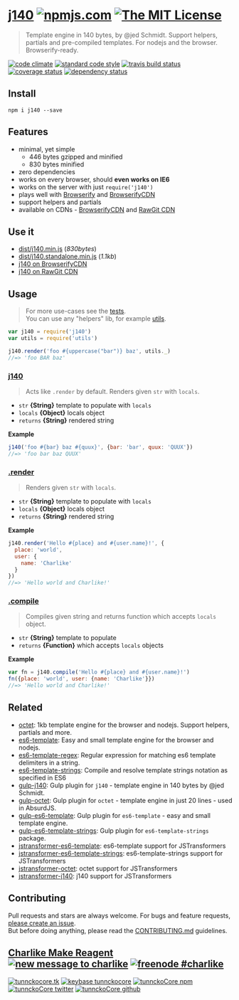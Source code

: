 # [j140][author-www-url] [![npmjs.com][npmjs-img]][npmjs-url] [![The MIT License][license-img]][license-url] 

> Template engine in 140 bytes, by @jed Schmidt. Support helpers, partials and pre-compiled templates. For nodejs and the browser. Browserify-ready.

[![code climate][codeclimate-img]][codeclimate-url] [![standard code style][standard-img]][standard-url] [![travis build status][travis-img]][travis-url] [![coverage status][coveralls-img]][coveralls-url] [![dependency status][david-img]][david-url]


## Install
```
npm i j140 --save
```


## Features
- minimal, yet simple
  + 446 bytes gzipped and minified
  + 830 bytes minified
- zero dependencies
- works on every browser, should **even works on IE6**
- works on the server with just `require('j140')`
- plays well with [Browserify](https://browserify.org) and [BrowserifyCDN](https://brcdn.org)
- support helpers and partials
- available on CDNs - [BrowserifyCDN](https://www.brcdn.org/?module=j140&version=list) and [RawGit CDN](https://rawgit.com/)


## Use it
- [dist/j140.min.js](./dist/j140.min.js) (*830bytes*)
- [dist/j140.standalone.min.js](./dist/j140.standalone.min.js) (*1.1kb*)
- [j140 on BrowserifyCDN](https://www.brcdn.org/?module=j140&version=list)
- [j140 on RawGit CDN](https://cdn.rawgit.com/tunnckoCore/j140/master/dist/j140.standalone.min.js)


## Usage
> For more use-cases see the [tests](./test.js).  
You can use any "helpers" lib, for example [utils](https://github.com/jonschlinkert/utils).

```js
var j140 = require('j140')
var utils = require('utils')

j140.render('foo #{uppercase("bar")} baz', utils._)
//=> 'foo BAR baz'
```

### [j140](./index#L10)
> Acts like `.render` by default. Renders given `str` with `locals`.

- `str` **{String}** template to populate with `locals`
- `locals` **{Object}** locals object
- `returns` **{String}** rendered string

**Example**

```js
j140('foo #{bar} baz #{quux}', {bar: 'bar', quux: 'QUUX'})
//=> 'foo bar baz QUUX'
```

### [.render](./index#L14)
> Renders given `str` with `locals`.

- `str` **{String}** template to populate with `locals`
- `locals` **{Object}** locals object
- `returns` **{String}** rendered string

**Example**

```js
j140.render('Hello #{place} and #{user.name}!', {
  place: 'world',
  user: {
    name: 'Charlike'
  }
})
//=> 'Hello world and Charlike!'
```

### [.compile](./index#L18)
> Compiles given string and returns function which accepts `locals` object.

- `str` **{String}** template to populate
- `returns` **{Function}** which accepts `locals` objects

**Example**

```js
var fn = j140.compile('Hello #{place} and #{user.name}!')
fn({place: 'world', user: {name: 'Charlike'}})
//=> 'Hello world and Charlike!'
```


## Related
- [octet](https://github.com/tunnckocore/octet): 1kb template engine for the browser and nodejs. Support helpers, partials and more.
- [es6-template](https://github.com/tunnckoCore/es6-template): Easy and small template engine for the browser and nodejs.
- [es6-template-regex](https://github.com/jonschlinkert/es6-template-regex): Regular expression for matching es6 template delimiters in a string.
- [es6-template-strings](https://github.com/medikoo/es6-template-strings): Compile and resolve template strings notation as specified in ES6
- [gulp-j140](https://github.com/tunnckoCore/gulp-j140): Gulp plugin for `j140` - template engine in 140 bytes by @jed Schmidt.
- [gulp-octet](https://github.com/tunnckoCore/gulp-octet): Gulp plugin for `octet` - template engine in just 20 lines - used in AbsurdJS.
- [gulp-es6-template](https://github.com/tunnckoCore/gulp-es6-template): Gulp plugin for `es6-template` - easy and small template engine.
- [gulp-es6-template-strings](https://github.com/tunnckoCore/gulp-es6-template-strings): Gulp plugin for `es6-template-strings` package.
- [jstransformer-es6-template](https://github.com/tunnckoCore/jstransformer-es6-template): es6-template support for JSTransformers
- [jstransformer-es6-template-strings](https://github.com/jstransformers/jstransformer-es6-template-strings): es6-template-strings support for JSTransformers
- [jstransformer-octet](https://github.com/jstransformers/jstransformer-octet): octet support for JSTransformers
- [jstransformer-j140](https://github.com/tunnckoCore/jstransformer-j140): j140 support for JSTransformers


## Contributing
Pull requests and stars are always welcome. For bugs and feature requests, [please create an issue](https://github.com/tunnckoCore/j140/issues/new).  
But before doing anything, please read the [CONTRIBUTING.md](./CONTRIBUTING.md) guidelines.


## [Charlike Make Reagent](http://j.mp/1stW47C) [![new message to charlike][new-message-img]][new-message-url] [![freenode #charlike][freenode-img]][freenode-url]

[![tunnckocore.tk][author-www-img]][author-www-url] [![keybase tunnckocore][keybase-img]][keybase-url] [![tunnckoCore npm][author-npm-img]][author-npm-url] [![tunnckoCore twitter][author-twitter-img]][author-twitter-url] [![tunnckoCore github][author-github-img]][author-github-url]


[npmjs-url]: https://www.npmjs.com/package/j140
[npmjs-img]: https://img.shields.io/npm/v/j140.svg?label=j140

[license-url]: https://github.com/tunnckoCore/j140/blob/master/LICENSE.md
[license-img]: https://img.shields.io/badge/license-MIT-blue.svg


[codeclimate-url]: https://codeclimate.com/github/tunnckoCore/j140
[codeclimate-img]: https://img.shields.io/codeclimate/github/tunnckoCore/j140.svg

[travis-url]: https://travis-ci.org/tunnckoCore/j140
[travis-img]: https://img.shields.io/travis/tunnckoCore/j140.svg

[coveralls-url]: https://coveralls.io/r/tunnckoCore/j140
[coveralls-img]: https://img.shields.io/coveralls/tunnckoCore/j140.svg

[david-url]: https://david-dm.org/tunnckoCore/j140
[david-img]: https://img.shields.io/david/tunnckoCore/j140.svg

[standard-url]: https://github.com/feross/standard
[standard-img]: https://img.shields.io/badge/code%20style-standard-brightgreen.svg


[author-www-url]: http://www.tunnckocore.tk
[author-www-img]: https://img.shields.io/badge/www-tunnckocore.tk-fe7d37.svg

[keybase-url]: https://keybase.io/tunnckocore
[keybase-img]: https://img.shields.io/badge/keybase-tunnckocore-8a7967.svg

[author-npm-url]: https://www.npmjs.com/~tunnckocore
[author-npm-img]: https://img.shields.io/badge/npm-~tunnckocore-cb3837.svg

[author-twitter-url]: https://twitter.com/tunnckoCore
[author-twitter-img]: https://img.shields.io/badge/twitter-@tunnckoCore-55acee.svg

[author-github-url]: https://github.com/tunnckoCore
[author-github-img]: https://img.shields.io/badge/github-@tunnckoCore-4183c4.svg

[freenode-url]: http://webchat.freenode.net/?channels=charlike
[freenode-img]: https://img.shields.io/badge/freenode-%23charlike-5654a4.svg

[new-message-url]: https://github.com/tunnckoCore/ama
[new-message-img]: https://img.shields.io/badge/ask%20me-anything-green.svg